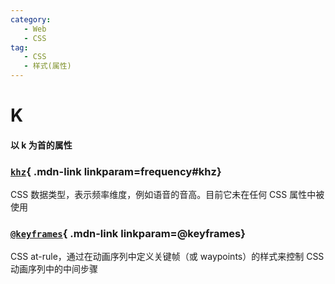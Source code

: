 ```yaml
---
category:
   - Web
   - CSS
tag:
   - CSS
   - 样式(属性)  
---
```


# K

#### 以 k 为首的属性

<Mcard>

### [`khz`][zh-link]{ .mdn-link linkparam=frequency#khz}
CSS 数据类型，表示频率维度，例如语音的音高。目前它未在任何 CSS 属性中被使用
</Mcard>

<Mcard>

### [`@keyframes`][zh-link]{ .mdn-link linkparam=@keyframes}
CSS at-rule，通过在动画序列中定义关键帧（或 waypoints）的样式来控制 CSS 动画序列中的中间步骤
</Mcard>

[zh-link]:https://developer.mozilla.org/zh-CN/docs/Web/CSS/
[en-link]:https://developer.mozilla.org/en-US/docs/Web/CSS/